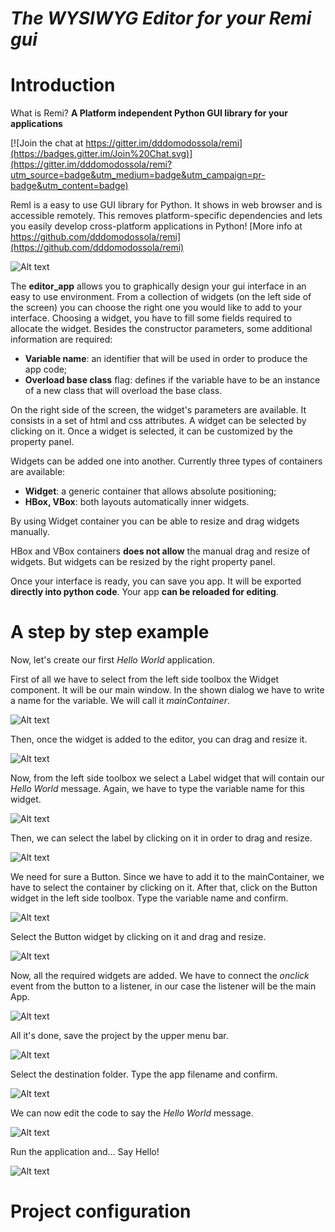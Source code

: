 
# *The WYSIWYG Editor for your Remi gui*

Introduction
===
What is Remi?
**A Platform independent Python GUI library for your applications**

[![Join the chat at https://gitter.im/dddomodossola/remi](https://badges.gitter.im/Join%20Chat.svg)](https://gitter.im/dddomodossola/remi?utm_source=badge&utm_medium=badge&utm_campaign=pr-badge&utm_content=badge)

RemI is a easy to use GUI library for Python. It shows in web browser and is accessible remotely. This removes platform-specific dependencies and lets you easily develop cross-platform applications in Python!
[More info at https://github.com/dddomodossola/remi](https://github.com/dddomodossola/remi)

![Alt text](https://raw.githubusercontent.com/dddomodossola/remi/master/editor/res/preview.png "Editor window")

The **editor_app** allows you to graphically design your gui interface in an easy to use environment.
From a collection of widgets (on the left side of the screen) you can choose the right one you would like to add to your interface.
Choosing a widget, you have to fill some fields required to allocate the widget. Besides the constructor parameters, some additional information are required:
- **Variable name**: an identifier that will be used in order to produce the app code;
- **Overload base class** flag: defines if the variable have to be an instance of a new class that will overload the base class.

On the right side of the screen, the widget's parameters are available. It consists in a set of html and css attributes.
A widget can be selected by clicking on it. Once a widget is selected, it can be customized by the property panel.

Widgets can be added one into another. Currently three types of containers are available:
- **Widget**: a generic container that allows absolute positioning;
- **HBox, VBox**: both layouts automatically inner widgets.

By using Widget container you can be able to resize and drag widgets manually.

HBox and VBox containers **does not allow** the manual drag and resize of widgets. But widgets can be resized by the right property panel.

Once your interface is ready, you can save you app. It will be exported **directly into python code**.
Your app **can be reloaded for editing**.


A step by step example
===
Now, let's create our first *Hello World* application.

First of all we have to select from the left side toolbox the Widget component. It will be our main window.
In the shown dialog we have to write a name for the variable. We will call it *mainContainer*.

![Alt text](https://raw.githubusercontent.com/dddomodossola/remi/master/editor/res/tutorial_images/new_container.png "New Widget container")


Then, once the widget is added to the editor, you can drag and resize it.

![Alt text](https://raw.githubusercontent.com/dddomodossola/remi/master/editor/res/tutorial_images/drag_resize_container.png "Drag and resize container")


Now, from the left side toolbox we select a Label widget that will contain our *Hello World* message.
Again, we have to type the variable name for this widget.

![Alt text](https://raw.githubusercontent.com/dddomodossola/remi/master/editor/res/tutorial_images/new_label.png "Add new label")


Then, we can select the label by clicking on it in order to drag and resize.

![Alt text](https://raw.githubusercontent.com/dddomodossola/remi/master/editor/res/tutorial_images/drag_resize_label.png "Drag and resize label")


We need for sure a Button. Since we have to add it to the mainContainer, we have to select the container by clicking on it.
After that, click on the Button widget in the left side toolbox. 
Type the variable name and confirm.

![Alt text](https://raw.githubusercontent.com/dddomodossola/remi/master/editor/res/tutorial_images/new_button.png "Add new button")


Select the Button widget by clicking on it and drag and resize.

![Alt text](https://raw.githubusercontent.com/dddomodossola/remi/master/editor/res/tutorial_images/drag_resize_button.png "Drag and resize button")


Now, all the required widgets are added. We have to connect the *onclick* event from the button to a listener, in our case the listener will be the main App.

![Alt text](https://raw.githubusercontent.com/dddomodossola/remi/master/editor/res/tutorial_images/connect_button.png "Connect button onclick event to App")


All it's done, save the project by the upper menu bar.

![Alt text](https://raw.githubusercontent.com/dddomodossola/remi/master/editor/res/tutorial_images/save_menu.png "Save menu")


Select the destination folder. Type the app filename and confirm.

![Alt text](https://raw.githubusercontent.com/dddomodossola/remi/master/editor/res/tutorial_images/save_dialog.png "Save dialog")


We can now edit the code to say the *Hello World* message.

![Alt text](https://raw.githubusercontent.com/dddomodossola/remi/master/editor/res/tutorial_images/edit_hello_message.png "Edit the code to say Hello World")


Run the application and... Say Hello!

![Alt text](https://raw.githubusercontent.com/dddomodossola/remi/master/editor/res/tutorial_images/hello.png "Run the App")


Project configuration
===